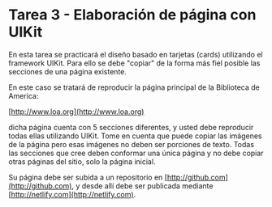 # Tarea 3 - Elaboración de página con UIKit

En esta tarea se practicará el diseño basado en tarjetas (cards) utilizando el framework UIKit. Para ello se debe "copiar" de la forma más fiel posible las secciones de una página existente.

En este caso se tratará de reproducir la página principal de la Biblioteca de America:

[http://www.loa.org](http://www.loa.org)

dicha página cuenta con 5 secciones diferentes, y usted debe reproducir todas ellas utilizando UIKit. Tome en cuenta que puede copiar las imágenes de la página pero esas imágenes no deben ser porciones de texto. Todas las secciones que cree deben conformar una única página y no debe copiar otras páginas del sitio, solo la página inicial.

Su página debe ser subida a un repositorio en [http://github.com](http://github.com), y desde allí debe ser publicada mediante [http://netlify.com](http://netlify.com).
